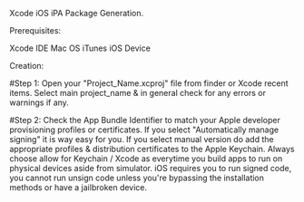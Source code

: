 Xcode iOS iPA Package Generation.


Prerequisites: 

Xcode IDE
Mac OS 
iTunes
iOS Device



Creation: 

#Step 1:
Open your "Project_Name.xcproj" file from finder or Xcode recent items.
Select main project_name & in general check for any errors or warnings if any.

#Step 2: 
Check the App Bundle Identifier to match your Apple developer provisioning profiles or certificates.
If you select "Automatically manage signing" it is way easy for you.
If you select manual version do add the appropriate profiles & distribution certificates to the Apple Keychain.
Always choose allow for Keychain / Xcode as everytime you build apps to run on physical devices aside from simulator.
iOS requires you to run signed code, you cannot run unsign code unless you're bypassing the installation methods or have a jailbroken device.
